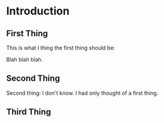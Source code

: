 # Introduction

## First Thing

This is what I thing the first thing should be:

Blah blah blah.

## Second Thing

Second thing: I don't know.  I had only thought of a first thing.

## Third Thing